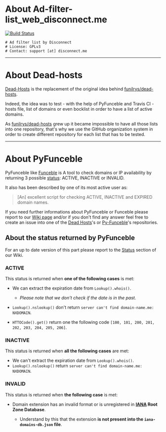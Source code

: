 # About Ad-filter-list_web_disconnect.me

[![Build Status](https://travis-ci.org/dead-hosts/Ad-filter-list_web_disconnect.me.svg?branch=master)](https://travis-ci.org/dead-hosts/Ad-filter-list_web_disconnect.me)

```
# Ad filter list by Disconnect
# License: GPLv3
# Contact: support [at] disconnect.me
```

--------------------------------------------------------------------------------

# About Dead-hosts

[Dead-Hosts](https://github.com/dead-hosts) is the replacement of the original idea behind [funilrys/dead-hosts](https://github.com/funilrys/dead-hosts).

Indeed, the idea was to test - with the help of PyFunceble and Travis CI - hosts file, list of domains or even bocklist in order to have a list of active domains.

As [funilrys/dead-hosts](https://github.com/funilrys/dead-hosts) grew up it became impossible to have all those lists into one repository, that's why we use the GitHub organization system in order to create different repository for each list that has to be tested.

--------------------------------------------------------------------------------

# About PyFunceble

PyFunceble like [Funceble](https://github.com/funilrys/funceble) is A tool to check domains or IP availability by returning 3 possible [status](https://pyfunceble.readthedocs.io/en/dev/colomns.html#status): ACTIVE, INACTIVE or INVALID.

It also has been described by one of its most active user as:

> [An] excellent script for checking ACTIVE, INACTIVE and EXPIRED domain names.

If you need further informations about PyFunceble or Funceble please report to our [Wiki page](https://github.com/funilrys/PyFunceble/wiki) and/or if you don't find any answer feel free to create an issue into one of the [Dead Hosts](https://github.com/search?q=user%3Adead-hosts&type=Repositories&utf8=%E2%9C%93)'s or [Py-Funceble](https://github.com/search?utf8=%E2%9C%93&q=funceble+user%3Afunilrys&type=)'s repositories.

## About the status returned by PyFunceble

For an up to date version of this part please report to the [Status](https://pyfunceble.readthedocs.io/en/dev/colomns.html#status) section of our Wiki.

### ACTIVE

This status is returned when **one of the following cases** is met:

- We can extract the expiration date from `Lookup().whois()`.

  - _Please note that we don't check if the date is in the past._

- `Lookup().nslookup()` don't return `server can't find domain-name.me: NXDOMAIN`.

- `HTTOCode().get()` return one the following code `[100, 101, 200, 201, 202, 203, 204, 205, 206]`.

### INACTIVE

This status is returned when **all the following cases** are met:

- We can't extract the expiration date from `Lookup().whois()`.
- `Lookup().nslookup()` return `server can't find domain-name.me: NXDOMAIN`.

### INVALID

This status is returned when **the following case** is met:

- Domain extension has an invalid format or is unregistered in **[IANA](https://www.iana.org/domains/root/db) Root Zone Database**.

  - Understand by this that the extension **is not present into the `iana-domains-db.json` file**.
